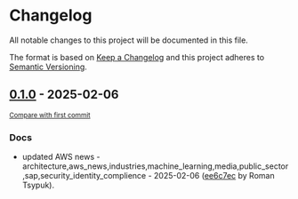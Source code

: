# Changelog

All notable changes to this project will be documented in this file.

The format is based on [Keep a Changelog](http://keepachangelog.com/en/1.0.0/)
and this project adheres to [Semantic Versioning](http://semver.org/spec/v2.0.0.html).

<!-- insertion marker -->
## [0.1.0](https://github.com/tsypuk/aws-news/releases/tag/ver-2025-02-060.1.0) - 2025-02-06

<small>[Compare with first commit](https://github.com/tsypuk/aws-news/compare/9495ff894fdfb36b5a9c50ecf5fa278054ed8d72...ver-2025-02-06)</small>

### Docs

- updated AWS news - architecture,aws_news,industries,machine_learning,media,public_sector,sap,security_identity_complience - 2025-02-06 ([ee6c7ec](https://github.com/tsypuk/aws-news/commit/ee6c7ec5eff9aa3ced19169cd82bafefebd121e5) by Roman Tsypuk).

